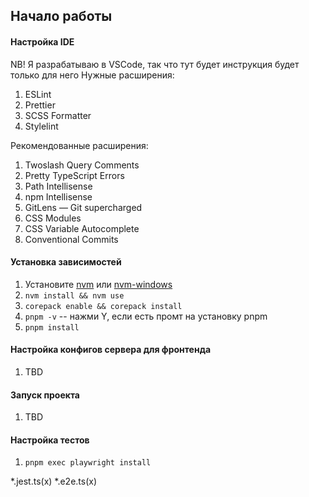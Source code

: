 ## Начало работы

#### Настройка IDE
NB! Я разрабатываю в VSCode, так что тут будет инструкция будет только для него
Нужные расширения:
1. ESLint
2. Prettier
3. SCSS Formatter
4. Stylelint

Рекомендованные расширения:
1. Twoslash Query Comments
2. Pretty TypeScript Errors
3. Path Intellisense
4. npm Intellisense
5. GitLens — Git supercharged
6. CSS Modules
7. CSS Variable Autocomplete
8. Conventional Commits

#### Установка зависимостей
1. Установите [nvm](https://github.com/nvm-sh/nvm) или [nvm-windows](https://github.com/coreybutler/nvm-windows)
2. `nvm install && nvm use`
3. `corepack enable && corepack install`
4. `pnpm -v` -- нажми Y, если есть промт на установку pnpm
5. `pnpm install`

#### Настройка конфигов сервера для фронтенда
1. TBD

#### Запуск проекта
1. TBD

#### Настройка тестов
1. `pnpm exec playwright install`

*.jest.ts(x)
*.e2e.ts(x)